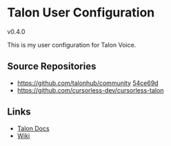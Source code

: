 # Talon User Configuration

v0.4.0

This is my user configuration for Talon Voice.

## Source Repositories

- https://github.com/talonhub/community [54ce69d](https://github.com/talonhub/community/commit/54ce69d2fb6ba1ed44759a14daad9ceef933323c)
- https://github.com/cursorless-dev/cursorless-talon

## Links

- [Talon Docs](https://talonvoice.com/docs/)
- [Wiki](https://talon.wiki/)
